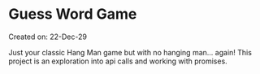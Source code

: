 # Guess Word Game

Created on: 22-Dec-29

Just your classic Hang Man game but with no hanging man... again! This project is an exploration into api calls and working with promises.